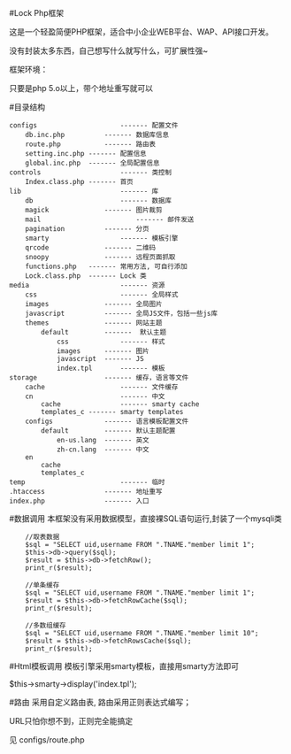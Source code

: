 #Lock Php框架

这是一个轻盈简便PHP框架，适合中小企业WEB平台、WAP、API接口开发。

没有封装太多东西，自己想写什么就写什么，可扩展性强~

框架环境：

只要是php 5.o以上，带个地址重写就可以

#目录结构

	configs 					------- 配置文件
		db.inc.php			------- 数据库信息
		route.php			------- 路由表
		setting.inc.php	------- 配置信息
		global.inc.php	------- 全局配置信息
	controls					------- 类控制
		Index.class.php	------- 首页
	lib							------- 库
		db						------- 数据库
		magick				------- 图片裁剪
		mail						------- 邮件发送
		pagination			------- 分页
		smarty					------- 模板引擎
		qrcode				------- 二维码
		snoopy				------- 远程页面抓取
		functions.php 	------- 常用方法, 可自行添加
		Lock.class.php	------- Lock 类
	media						------- 资源
		css						------- 全局样式
		images				------- 全局图片
		javascript			------- 全局JS文件，包括一些js库
		themes				------- 网站主题
			default			-------  默认主题
				css				------- 样式
				images		------- 图片
				javascript	------- JS
				index.tpl		------- 模板
	storage					------- 缓存，语言等文件
		cache					------- 文件缓存
		cn						------- 中文
			cache				------- smarty cache
			templates_c	------- smarty templates
		configs				------- 语言模板配置文件
			default			------- 默认主题配置
				en-us.lang	------- 英文
				zh-cn.lang  ------- 中文
		en
			cache
			templates_c
	temp						------- 临时
	.htaccess				------- 地址重写
	index.php				------- 入口
	
#数据调用
本框架没有采用数据模型，直接裸SQL语句运行,封装了一个mysqli类

		//取表数据
		$sql = "SELECT uid,username FROM ".TNAME."member limit 1";
		$this->db->query($sql);
		$result = $this->db->fetchRow();
		print_r($result);
		
		//单条缓存
		$sql = "SELECT uid,username FROM ".TNAME."member limit 1";
		$result = $this->db->fetchRowCache($sql);
		print_r($result);
		
		//多数组缓存
		$sql = "SELECT uid,username FROM ".TNAME."member limit 10";
		$result = $this->db->fetchRowsCache($sql);
		print_r($result);	
		
#Html模板调用
模板引擎采用smarty模板，直接用smarty方法即可

$this->smarty->display('index.tpl');

#路由
采用自定义路由表, 路由采用正则表达式编写；

URL只怕你想不到，正则完全能搞定

见 configs/route.php

		
		
		
		
		
		
		
		
		
		
		
		
		
		
		
		
		
		
		
		
		
		
				
